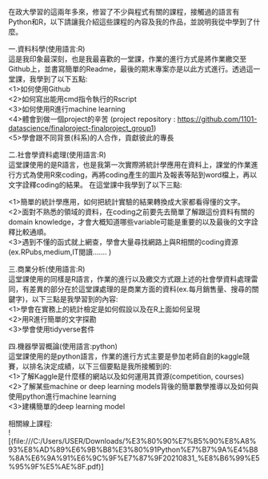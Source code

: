 在政大學習的這兩年多來，修習了不少與程式有關的課程，接觸過的語言有Python和R，以下請讓我介紹這些課程的內容及我的作品，並說明我從中學到了什麼。

一.資料科學(使用語言:R)  
這是我印象最深刻，也是我最喜歡的一堂課，作業的進行方式是將作業繳交至Github上，並書寫簡單的Readme，最後的期末專案亦是以此方式進行。透過這一堂課，我學到了以下五點:  
<1>如何使用Github  
<2>如何寫出能用cmd指令執行的Rscript  
<3>如何使用R進行machine learning  
<4>體會到做一個project的辛苦  (project repository : https://github.com/1101-datascience/finalproject-finalproject_group1)  
<5>學會跟不同背景(科系)的人合作，貢獻彼此的專長  

二.社會學資料處理(使用語言:R)  
這堂課使用的是R語言，也是我第一次實際將統計學應用在資料上，課堂的作業進行方式為使用R來coding，再將coding產生的圖片及報表等貼到word檔上，再以文字詮釋coding的結果。
在這堂課中我學到了以下三點:  

<1>簡單的統計學應用，如何把統計實驗的結果轉換成大家都看得懂的文字。  
<2>面對不熟悉的領域的資料，在coding之前要先去簡單了解跟這份資料有關的domain knowledge，才會大概知道哪些variable可能是重要的以及最後的文字詮釋比較通順。  
<3>遇到不懂的函式就上網查，學會大量尋找網路上與R相關的coding資源(ex.RPubs,medium,IT閱讀....... )

三.商業分析(使用語言:R)  
這堂課使用的同樣是R語言，作業的進行以及繳交方式跟上述的社會學資料處理雷同，有差異的部分在於這堂課處理的是商業方面的資料(ex.每月銷售量、搜尋的關鍵字)，以下三點是我學習到的內容:  
<1>學會在實務上的統計檢定是如何假設以及在R上面如何呈現  
<2>用R進行簡單的文字探勘  
<3>學會使用tidyverse套件  

四.機器學習概論(使用語言:python)  
這堂課使用的是python語言，作業的進行方式主要是參加老師自創的kaggle競賽，以排名決定成績，以下三個要點是我所接觸到的:  
<1>了解Kaggle是什麼樣的網站以及如何運用其資源(competition, courses)  
<2>了解某些machine or deep learning models背後的簡單數學推導以及如何與使用python進行machine learning  
<3>建構簡單的deep learning model  

相關線上課程:  
![(file:///C:/Users/USER/Downloads/%E3%80%90%E7%B5%90%E8%A8%93%E8%AD%89%E6%9B%B8%E3%80%91Python%E7%B7%9A%E4%B8%8A%E6%9A%91%E6%9C%9F%E7%87%9F20210831_%E8%B6%99%E5%95%9F%E5%AE%8F.pdf)]










